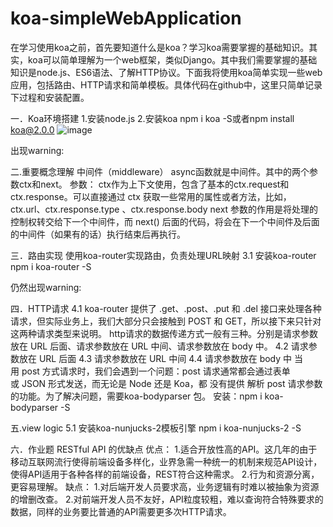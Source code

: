 # koa-simpleWebApplication

在学习使用koa之前，首先要知道什么是koa？学习koa需要掌握的基础知识。其实，koa可以简单理解为一个web框架，类似Django。其中我们需要掌握的基础知识是node.js、ES6语法、了解HTTP协议。下面我将使用koa简单实现一些web应用，包括路由、HTTP请求和简单模板。具体代码在github中，这里只简单记录下过程和安装配置。

一．Koa环境搭建
1.安装node.js 
2.安装koa 
npm i koa -S或者npm install koa@2.0.0
![image](https://github.com/hanjiacheng/koa-simpleWebApplication/image.png)

出现warning:

二.重要概念理解
中间件（middleware）
async函数就是中间件。其中的两个参数ctx和next。
参数：
ctx作为上下文使用，包含了基本的ctx.request和ctx.response。可以直接通过 ctx 获取一些常用的属性或者方法，比如，ctx.url、ctx.response.type 、ctx.response.body
next 参数的作用是将处理的控制权转交给下一个中间件，而 next() 后面的代码，将会在下一个中间件及后面的中间件（如果有的话）执行结束后再执行。

三．路由实现
使用koa-router实现路由，负责处理URL映射
3.1 安装koa-router
npm i koa-router -S

仍然出现warning:

四．HTTP请求
4.1 
koa-router 提供了 .get、.post、.put 和 .del 接口来处理各种请求，但实际业务上，我们大部分只会接触到 POST 和 GET，所以接下来只针对这两种请求类型来说明。
http请求的数据传递方式一般有三种。分别是请求参数放在 URL 后面、请求参数放在 URL 中间、请求参数放在 body 中。
4.2 
请求参数放在 URL 后面
4.3
请求参数放在 URL 中间
4.4 
请求参数放在 body 中
当用 post 方式请求时，我们会遇到一个问题：post 请求通常都会通过表单或 JSON 形式发送，而无论是 Node 还是 Koa，都 没有提供 解析 post 请求参数的功能。为了解决问题，需要koa-bodyparser 包。
安装：npm i koa-bodyparser -S

五.view logic
5.1 安装koa-nunjucks-2模板引擎
npm i koa-nunjucks-2 -S




六．作业题 RESTful API 的优缺点
优点：
1.适合开放性高的API。这几年的由于移动互联网流行使得前端设备多样化，业界急需一种统一的机制来规范API设计，使得API适用于各种各样的前端设备，REST符合这种需求。
2.行为和资源分离，更容易理解。
缺点：
1.对后端开发人员要求高，业务逻辑有时难以被抽象为资源的增删改查。
2.对前端开发人员不友好，API粒度较粗，难以查询符合特殊要求的数据，同样的业务要比普通的API需要更多次HTTP请求。
